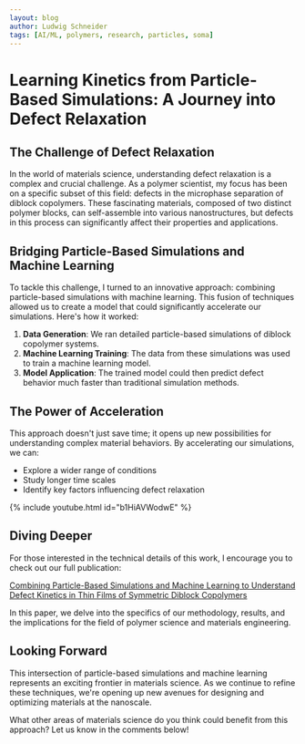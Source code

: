 ```yaml
---
layout: blog
author: Ludwig Schneider
tags: [AI/ML, polymers, research, particles, soma]
---
```


# Learning Kinetics from Particle-Based Simulations: A Journey into Defect Relaxation

## The Challenge of Defect Relaxation

In the world of materials science, understanding defect relaxation is a complex and crucial challenge. As a polymer scientist, my focus has been on a specific subset of this field: defects in the microphase separation of diblock copolymers. These fascinating materials, composed of two distinct polymer blocks, can self-assemble into various nanostructures, but defects in this process can significantly affect their properties and applications.

## Bridging Particle-Based Simulations and Machine Learning

To tackle this challenge, I turned to an innovative approach: combining particle-based simulations with machine learning. This fusion of techniques allowed us to create a model that could significantly accelerate our simulations. Here's how it worked:

1. **Data Generation**: We ran detailed particle-based simulations of diblock copolymer systems.
2. **Machine Learning Training**: The data from these simulations was used to train a machine learning model.
3. **Model Application**: The trained model could then predict defect behavior much faster than traditional simulation methods.

## The Power of Acceleration

This approach doesn't just save time; it opens up new possibilities for understanding complex material behaviors. By accelerating our simulations, we can:

- Explore a wider range of conditions
- Study longer time scales
- Identify key factors influencing defect relaxation

{% include youtube.html id="b1HiAVWodwE" %}

## Diving Deeper

For those interested in the technical details of this work, I encourage you to check out our full publication:

[Combining Particle-Based Simulations and Machine Learning to Understand Defect Kinetics in Thin Films of Symmetric Diblock Copolymers](https://pubs.acs.org/doi/abs/10.1021/acs.macromol.1c01583)

In this paper, we delve into the specifics of our methodology, results, and the implications for the field of polymer science and materials engineering.

## Looking Forward

This intersection of particle-based simulations and machine learning represents an exciting frontier in materials science. As we continue to refine these techniques, we're opening up new avenues for designing and optimizing materials at the nanoscale.

What other areas of materials science do you think could benefit from this approach? Let us know in the comments below!
